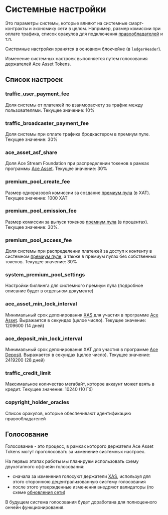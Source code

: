 # Системные настройки

Это параметры системы, которые влияют на системные смарт-контракты и экономику сети в целом. Например, размер комиссии при оплате трафика, список оракулов для подключения [правообладателей][1] и т.п.

Системные настройки хранятся в основном блокчейне (в `ledgerHeader`).

Изменение системных настроек выполняется путем голосования держателей Ace Asset Tokens.


## Список настроек

### traffic_user_payment_fee
Доля системы от платежей по взаиморасчету за трафик между пользователями.
Текущее значение: 10%

### traffic_broadcaster_payment_fee
Доля системы при оплате трафика бродкастером в премиум пуле.
Текущее значение: 30%

### ace_asset_asf_share
Доля Ace Stream Foundation при распределении токенов в рамках программы [Ace Asset][2].
Текущее значение: 30%

### premium_pool_create_fee
Размер одноразовой комиссии за создание [премиум пула][5] (в XAT).
Текущее значение: 1000 XAT

### premium_pool_emission_fee
Размер комиссии за выпуск токенов [премиум пула][5] (в процентах).
Текущее значение: 30%.

### premium_pool_access_fee
Доля системы при распределении платежей за доступ к контенту в системном [премиум пуле][5], а также в премиум пулах без собственных токенов.
Текущее значение: 30%

### system_premium_pool_settings
Настройки биллинга для системного премиум пула (подробное описание будет в отдельном документе)

### ace_asset_min_lock_interval
Минимальный срок депонирования [XAS][6] для участия в программе [Ace Asset][2].
Выражается в секундах (целое число).
Текущее значение: 1209600 (14 дней)

### ace_deposit_min_lock_interval
Минимальный срок депонирования XAT для участия в программе [Ace Deposit][4].
Выражается в секундах (целое число).
Текущее значение: 2419200 (28 дней)

### traffic_credit_limit
Максимальное количество мегабайт, которое аккаунт может взять в кредит.
Текущее значение: 10240 (10 Гб)

### copyright_holder_oracles
Список оракулов, которые обеспечивают идентификацию правообладателей


## Голосование

Голосование - это процесс, в рамках которого держатели Ace Asset Tokens могут проголосовать за изменение системных настроек.

На первых этапах работы мы планируем использовать схему двухэтапного оффчейн голосования:

- сначала за изменения голосуют держатели [XAS][6], используя для этого стороннюю децентрализованную систему голосования
- после этого утвержденные изменения внедряют валидаторы (по схеме [обновления сети][3])

В будущем система голосования будет доработана для полноценного ончейн функционирования.

[1]: ../network-participants/copyright-holders.md
[2]: ../services/ace-asset.md
[3]: https://developers.stellar.org/docs/run-core-node/network-upgrades/
[4]: ../services/ace-deposit.md
[5]: ../services/premium-pool.md
[6]: ../system-tokens/ace-asset.md
